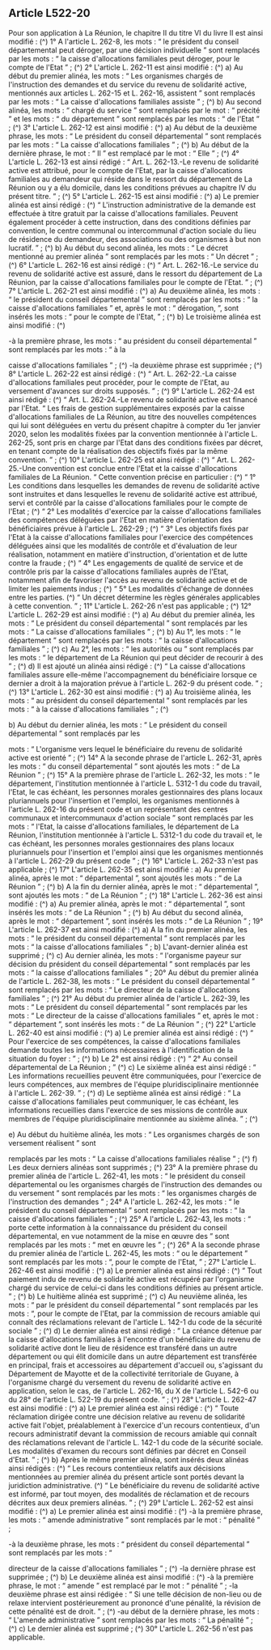 ## Article L522-20

Pour son application à La Réunion, le chapitre II du titre VI du livre II est ainsi modifié : (^)
1° A l'article L. 262-8, les mots : “ le président du conseil départemental peut déroger, par une décision
individuelle ” sont remplacés par les mots : “ la caisse d'allocations familiales peut déroger, pour le compte
de l'Etat ” ; (^)
2° L'article L. 262-11 est ainsi modifié : (^)
a) Au début du premier alinéa, les mots : “ Les organismes chargés de l'instruction des demandes et du
service du revenu de solidarité active, mentionnés aux articles L. 262-15 et L. 262-16, assistent ” sont
remplacés par les mots : “ La caisse d'allocations familiales assiste ” ; (^)
b) Au second alinéa, les mots : “ chargé du service ” sont remplacés par le mot : “ précité ” et les mots : “ du
département ” sont remplacés par les mots : “ de l'Etat ” ; (^)
3° L'article L. 262-12 est ainsi modifié : (^)
a) Au début de la deuxième phrase, les mots : “ Le président du conseil départemental ” sont remplacés par
les mots : “ La caisse d'allocations familiales ” ; (^)
b) Au début de la dernière phrase, le mot : “ Il ” est remplacé par le mot : “ Elle ” ; (^)
4° L'article L. 262-13 est ainsi rédigé :
“ Art. L. 262-13.-Le revenu de solidarité active est attribué, pour le compte de l'Etat, par la caisse
d'allocations familiales au demandeur qui réside dans le ressort du département de La Réunion ou y a élu
domicile, dans les conditions prévues au chapitre IV du présent titre. ” ; (^)
5° L'article L. 262-15 est ainsi modifié : (^)
a) Le premier alinéa est ainsi rédigé : (^)
“ L'instruction administrative de la demande est effectuée à titre gratuit par la caisse d'allocations familiales.
Peuvent également procéder à cette instruction, dans des conditions définies par convention, le centre
communal ou intercommunal d'action sociale du lieu de résidence du demandeur, des associations ou des
organismes à but non lucratif. ” ; (^)
b) Au début du second alinéa, les mots : “ Le décret mentionné au premier alinéa ” sont remplacés par les
mots : “ Un décret ” ; (^)
6° L'article L. 262-16 est ainsi rédigé : (^)
“ Art. L. 262-16.-Le service du revenu de solidarité active est assuré, dans le ressort du département de La
Réunion, par la caisse d'allocations familiales pour le compte de l'Etat. ” ; (^)
7° L'article L. 262-21 est ainsi modifié : (^)
a) Au deuxième alinéa, les mots : “ le président du conseil départemental ” sont remplacés par les mots : “ la
caisse d'allocations familiales ” et, après le mot : “ dérogation, ”, sont insérés les mots : “ pour le compte de
l'Etat, ” ; (^)
b) Le troisième alinéa est ainsi modifié :
(^)


-à la première phrase, les mots : “ au président du conseil départemental ” sont remplacés par les mots : “ à la

caisse d'allocations familiales ” ; (^)
-la deuxième phrase est supprimée ;
(^)
8° L'article L. 262-22 est ainsi rédigé : (^)
“ Art. L. 262-22.-La caisse d'allocations familiales peut procéder, pour le compte de l'Etat, au versement
d'avances sur droits supposés. ” ; (^)
9° L'article L. 262-24 est ainsi rédigé : (^)
“ Art. L. 262-24.-Le revenu de solidarité active est financé par l'Etat.
“ Les frais de gestion supplémentaires exposés par la caisse d'allocations familiales de La Réunion, au titre
des nouvelles compétences qui lui sont déléguées en vertu du présent chapitre à compter du 1er janvier 2020,
selon les modalités fixées par la convention mentionnée à l'article L. 262-25, sont pris en charge par l'Etat
dans des conditions fixées par décret, en tenant compte de la réalisation des objectifs fixés par la même
convention. ” ; (^)
10° L'article L. 262-25 est ainsi rédigé : (^)
“ Art. L. 262-25.-Une convention est conclue entre l'Etat et la caisse d'allocations familiales de La Réunion.
“ Cette convention précise en particulier : (^)
“ 1° Les conditions dans lesquelles les demandes de revenu de solidarité active sont instruites et dans
lesquelles le revenu de solidarité active est attribué, servi et contrôlé par la caisse d'allocations familiales
pour le compte de l'Etat ; (^)
“ 2° Les modalités d'exercice par la caisse d'allocations familiales des compétences déléguées par l'Etat en
matière d'orientation des bénéficiaires prévue à l'article L. 262-29 ; (^)
“ 3° Les objectifs fixés par l'Etat à la caisse d'allocations familiales pour l'exercice des compétences
déléguées ainsi que les modalités de contrôle et d'évaluation de leur réalisation, notamment en matière
d'instruction, d'orientation et de lutte contre la fraude ; (^)
“ 4° Les engagements de qualité de service et de contrôle pris par la caisse d'allocations familiales auprès de
l'Etat, notamment afin de favoriser l'accès au revenu de solidarité active et de limiter les paiements indus ; (^)
“ 5° Les modalités d'échange de données entre les parties. (^)
“ Un décret détermine les règles générales applicables à cette convention. ” ;
11° L'article L. 262-26 n'est pas applicable ; (^)
12° L'article L. 262-29 est ainsi modifié : (^)
a) Au début du premier alinéa, les mots : “ Le président du conseil départemental ” sont remplacés par les
mots : “ La caisse d'allocations familiales ” ; (^)
b) Au 1°, les mots : “ le département ” sont remplacés par les mots : “ la caisse d'allocations familiales ” ; (^)
c) Au 2°, les mots : “ les autorités ou ” sont remplacés par les mots : “ le département de La Réunion qui peut
décider de recourir à des ” ; (^)
d) Il est ajouté un alinéa ainsi rédigé : (^)
“ La caisse d'allocations familiales assure elle-même l'accompagnement du bénéficiaire lorsque ce dernier a
droit à la majoration prévue à l'article L. 262-9 du présent code. ” ; (^)
13° L'article L. 262-30 est ainsi modifié : (^)
a) Au troisième alinéa, les mots : “ au président du conseil départemental ” sont remplacés par les mots : “ à
la caisse d'allocations familiales ” ; (^)


b) Au début du dernier alinéa, les mots : “ Le président du conseil départemental ” sont remplacés par les

mots : “ L'organisme vers lequel le bénéficiaire du revenu de solidarité active est orienté ” ; (^)
14° A la seconde phrase de l'article L. 262-31, après les mots : “ du conseil départemental ” sont ajoutés les
mots : “ de La Réunion ” ; (^)
15° A la première phrase de l'article L. 262-32, les mots : “ le département, l'institution mentionnée à l'article
L. 5312-1 du code du travail, l'Etat, le cas échéant, les personnes morales gestionnaires des plans locaux
pluriannuels pour l'insertion et l'emploi, les organismes mentionnés à l'article L. 262-16 du présent code
et un représentant des centres communaux et intercommunaux d'action sociale ” sont remplacés par les
mots : “ l'Etat, la caisse d'allocations familiales, le département de La Réunion, l'institution mentionnée à
l'article L. 5312-1 du code du travail et, le cas échéant, les personnes morales gestionnaires des plans locaux
pluriannuels pour l'insertion et l'emploi ainsi que les organismes mentionnés à l'article L. 262-29 du présent
code ” ; (^)
16° L'article L. 262-33 n'est pas applicable ; (^)
17° L'article L. 262-35 est ainsi modifié :
a) Au premier alinéa, après le mot : “ départemental ”, sont ajoutés les mots : “ de La Réunion ” ; (^)
b) A la fin du dernier alinéa, après le mot : “ départemental ”, sont ajoutés les mots : “ de La Réunion ” ; (^)
18° L'article L. 262-36 est ainsi modifié : (^)
a) Au premier alinéa, après le mot : “ départemental ”, sont insérés les mots : “ de La Réunion ” ; (^)
b) Au début du second alinéa, après le mot : “ département ”, sont insérés les mots : “ de La Réunion ” ;
19° L'article L. 262-37 est ainsi modifié : (^)
a) A la fin du premier alinéa, les mots : “ le président du conseil départemental ” sont remplacés par les
mots : “ la caisse d'allocations familiales ” ;
b) L'avant-dernier alinéa est supprimé ; (^)
c) Au dernier alinéa, les mots : “ l'organisme payeur sur décision du président du conseil départemental ”
sont remplacés par les mots : “ la caisse d'allocations familiales ” ;
20° Au début du premier alinéa de l'article L. 262-38, les mots : “ Le président du conseil départemental ”
sont remplacés par les mots : “ Le directeur de la caisse d'allocations familiales ” ; (^)
21° Au début du premier alinéa de l'article L. 262-39, les mots : “ Le président du conseil départemental
” sont remplacés par les mots : “ Le directeur de la caisse d'allocations familiales ” et, après le mot : “
département ”, sont insérés les mots : “ de La Réunion ” ; (^)
22° L'article L. 262-40 est ainsi modifié : (^)
a) Le premier alinéa est ainsi rédigé : (^)
“ Pour l'exercice de ses compétences, la caisse d'allocations familiales demande toutes les informations
nécessaires à l'identification de la situation du foyer : ” ; (^)
b) Le 2° est ainsi rédigé : (^)
“ 2° Au conseil départemental de La Réunion ; ” (^)
c) Le sixième alinéa est ainsi rédigé :
“ Les informations recueillies peuvent être communiquées, pour l'exercice de leurs compétences, aux
membres de l'équipe pluridisciplinaire mentionnée à l'article L. 262-39. ” ; (^)
d) Le septième alinéa est ainsi rédigé :
“ La caisse d'allocations familiales peut communiquer, le cas échéant, les informations recueillies dans
l'exercice de ses missions de contrôle aux membres de l'équipe pluridisciplinaire mentionnée au sixième
alinéa. ” ; (^)


e) Au début du huitième alinéa, les mots : “ Les organismes chargés de son versement réalisent ” sont

remplacés par les mots : “ La caisse d'allocations familiales réalise ” ; (^)
f) Les deux derniers alinéas sont supprimés ; (^)
23° A la première phrase du premier alinéa de l'article L. 262-41, les mots : “ le président du conseil
départemental ou les organismes chargés de l'instruction des demandes ou du versement ” sont remplacés par
les mots : “ les organismes chargés de l'instruction des demandes ” ;
24° A l'article L. 262-42, les mots : “ le président du conseil départemental ” sont remplacés par les mots : “
la caisse d'allocations familiales ” ; (^)
25° A l'article L. 262-43, les mots : “ porte cette information à la connaissance du président du conseil
départemental, en vue notamment de la mise en œuvre des ” sont remplacés par les mots : “ met en œuvre les
” ; (^)
26° A la seconde phrase du premier alinéa de l'article L. 262-45, les mots : “ ou le département ” sont
remplacés par les mots : “, pour le compte de l'Etat, ” ;
27° L'article L. 262-46 est ainsi modifié : (^)
a) Le premier alinéa est ainsi rédigé : (^)
“ Tout paiement indu de revenu de solidarité active est récupéré par l'organisme chargé du service de celui-ci
dans les conditions définies au présent article. ” ; (^)
b) Le huitième alinéa est supprimé ; (^)
c) Au neuvième alinéa, les mots : “ par le président du conseil départemental ” sont remplacés par les mots :
“, pour le compte de l'Etat, par la commission de recours amiable qui connaît des réclamations relevant de
l'article L. 142-1 du code de la sécurité sociale ” ; (^)
d) Le dernier alinéa est ainsi rédigé :
“ La créance détenue par la caisse d'allocations familiales à l'encontre d'un bénéficiaire du revenu de
solidarité active dont le lieu de résidence est transféré dans un autre département ou qui élit domicile dans un
autre département est transférée en principal, frais et accessoires au département d'accueil ou, s'agissant du
Département de Mayotte et de la collectivité territoriale de Guyane, à l'organisme chargé du versement du
revenu de solidarité active en application, selon le cas, de l'article L. 262-16, du X de l'article L. 542-6 ou du
28° de l'article L. 522-19 du présent code. ” ; (^)
28° L'article L. 262-47 est ainsi modifié : (^)
a) Le premier alinéa est ainsi rédigé : (^)
“ Toute réclamation dirigée contre une décision relative au revenu de solidarité active fait l'objet,
préalablement à l'exercice d'un recours contentieux, d'un recours administratif devant la commission de
recours amiable qui connaît des réclamations relevant de l'article L. 142-1 du code de la sécurité sociale. Les
modalités d'examen du recours sont définies par décret en Conseil d'Etat. ” ; (^)
b) Après le même premier alinéa, sont insérés deux alinéas ainsi rédigés : (^)
“ Les recours contentieux relatifs aux décisions mentionnées au premier alinéa du présent article sont portés
devant la juridiction administrative. (^)
“ Le bénéficiaire du revenu de solidarité active est informé, par tout moyen, des modalités de réclamation et
de recours décrites aux deux premiers alinéas. ” ; (^)
29° L'article L. 262-52 est ainsi modifié : (^)
a) Le premier alinéa est ainsi modifié :
(^)
-à la première phrase, les mots : “ amende administrative ” sont remplacés par le mot : “ pénalité ” ;


-à la deuxième phrase, les mots : “ président du conseil départemental ” sont remplacés par les mots : “

directeur de la caisse d'allocations familiales ” ; (^)
-la dernière phrase est supprimée ;
(^)
b) Le deuxième alinéa est ainsi modifié :
(^)
-à la première phrase, le mot : “ amende ” est remplacé par le mot : “ pénalité ” ;
-la deuxième phrase est ainsi rédigée : “ Si une telle décision de non-lieu ou de relaxe intervient
postérieurement au prononcé d'une pénalité, la révision de cette pénalité est de droit. ” ; (^)
-au début de la dernière phrase, les mots : “ L'amende administrative ” sont remplacés par les mots : “ La
pénalité ” ;
(^)
c) Le dernier alinéa est supprimé ; (^)
30° L'article L. 262-56 n'est pas applicable.


